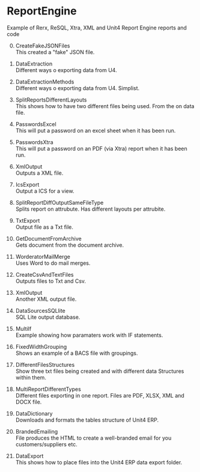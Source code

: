 # ReportEngine
Example of Rerx, ReSQL, Xtra, XML and Unit4 Report Engine reports and code


00. CreateFakeJSONFiles <br/>
This created a "fake" JSON file.

01. DataExtraction <br/>
Different ways o exporting data from U4.

02. DataExtractionMethods <br/>
Different ways o exporting data from U4. Simplist.

03. SplitReportsDifferentLayouts <br/>
This shows how to have two different files being used. From the on data file.

04. PasswordsExcel <br/>
This will put a password on an excel sheet when it has been run.

05. PasswordsXtra <br/>
This will put a password on an PDF (via Xtra) report when it has been run.

06. XmlOutput <br/>
Outputs a XML file.

07. IcsExport <br/>
Output a ICS for a view.

08. SplitReportDiffOutputSameFileType <br/>
Splits report on attrubute. Has different layouts per attrubite.

09. TxtExport <br/>
Output file as a Txt file.

10. GetDocumentFromArchive <br/>
Gets document from the document archive.

11. WorderatorMailMerge <br/>
Uses Word to do mail merges.

12. CreateCsvAndTextFiles <br/>
Outputs files to Txt and Csv.

12. XmlOutput <br/>
Another XML output file.

13. DataSourcesSQLlite <br/>
SQL Lite output database.

14. MultiIf <br/>
Example showing how paramaters work with IF statements.

15. FixedWidthGrouping <br/>
Shows an example of a BACS file with groupings.

16. DifferentFilesStructures <br/>
Show three txt files being created and with different data Structures within them.

17. MultiReportDifferentTypes <br/>
Different files exporting in one report. Files are PDF, XLSX, XML and DOCX file.

18. DataDictionary <br/>
Downloads and formats the tables structure of Unit4 ERP.

19. BrandedEmailing <br/>
File produces the HTML to create a well-branded email for you customers/suppliers etc.

20. DataExport <br/>
This shows how to place files into the Unit4 ERP data export folder.


